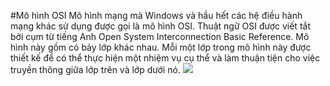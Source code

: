 #Mô hình OSI
  Mô hình mạng mà Windows và hầu hết các hệ điều hành mạng khác sử dụng được gọi là mô hình OSI. Thuật ngữ OSI được viết tắt bởi cụm từ tiếng Anh Open System Interconnection Basic Reference. Mô hình này gồm có bảy lớp khác nhau. Mỗi một lớp trong mô hình này được thiết kế để có thể thực hiện một nhiệm vụ cụ thể và làm thuận tiện cho việc truyền thông giữa lớp trên và lớp dưới nó.
  <img src="http://imgur.com/qOexPtk">
##
